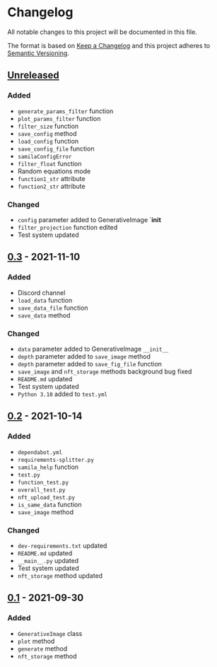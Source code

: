 # Changelog
All notable changes to this project will be documented in this file.

The format is based on [Keep a Changelog](http://keepachangelog.com/en/1.0.0/)
and this project adheres to [Semantic Versioning](http://semver.org/spec/v2.0.0.html).

## [Unreleased]
### Added
- `generate_params_filter` function
- `plot_params_filter` function
- `filter_size` function
- `save_config` method
- `load_config` function
- `save_config_file` function
- `samilaConfigError`
- `filter_float` function
- Random equations mode
- `function1_str` attribute
- `function2_str` attribute
### Changed
- `config` parameter added to GenerativeImage `__init__
- `filter_projection` function edited
- Test system updated
## [0.3] - 2021-11-10
### Added
- Discord channel
- `load_data` function
- `save_data_file` function
- `save_data` method
### Changed
- `data` parameter added to GenerativeImage `__init__`
- `depth` parameter added to `save_image` method
- `depth` parameter added to `save_fig_file` function
- `save_image` and `nft_storage` methods background bug fixed
- `README.md` updated
- Test system updated
- `Python 3.10` added to `test.yml`
## [0.2] - 2021-10-14
### Added
- `dependabot.yml`
- `requirements-splitter.py`
- `samila_help` function
- `test.py`
- `function_test.py`
- `overall_test.py`
- `nft_upload_test.py`
- `is_same_data` function
- `save_image` method
### Changed
- `dev-requirements.txt` updated
- `README.md` updated
- `__main__.py` updated
- Test system updated
- `nft_storage` method updated
## [0.1] - 2021-09-30
### Added
- `GenerativeImage` class
- `plot` method
- `generate` method
- `nft_storage` method

[Unreleased]: https://github.com/sepandhaghighi/samila/compare/v0.3...dev
[0.3]: https://github.com/sepandhaghighi/samila/compare/v0.2...v0.3
[0.2]: https://github.com/sepandhaghighi/samila/compare/v0.1...v0.2
[0.1]: https://github.com/sepandhaghighi/samila/compare/1058677...v0.1



